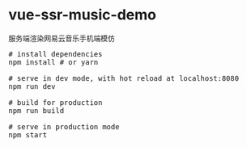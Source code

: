 # vue-ssr-music-demo
服务端渲染网易云音乐手机端模仿


<pre>
<span class="pl-c"><span class="pl-c">#</span> install dependencies</span>
npm install <span class="pl-c"><span class="pl-c">#</span> or yarn</span>

<span class="pl-c"><span class="pl-c">#</span> serve in dev mode, with hot reload at localhost:8080</span>
npm run dev

<span class="pl-c"><span class="pl-c">#</span> build for production</span>
npm run build

<span class="pl-c"><span class="pl-c">#</span> serve in production mode</span>
npm start</pre>
